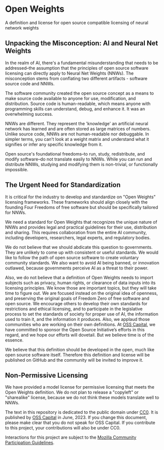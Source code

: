 # Open Weights
A definition and license for open source compatible licensing of neural network weights

## Unpacking the Misconception: AI and Neural Net Weights

In the realm of AI, there's a fundamental misunderstanding that needs to be addressed–the assumption that the principles of open source software licensing can directly apply to Neural Net Weights (NNWs). The misconception stems from conflating two different artifacts - software source code and NNWs.

The software community created the open source concept as a means to make source code available to anyone for use, modification, and distribution. Source code is human-readable, which means anyone with programming skills can understand, debug, and enhance it. It was an overwhelming success.

NNWs are different. They represent the 'knowledge' an artificial neural network has learned and are often stored as large matrices of numbers. Unlike source code, NNWs are not human-readable nor debuggable. In simpler terms, you can't look at a weight matrix and understand what it signifies or infer any specific knowledge from it. 

Open source's foundational freedoms–to run, study, redistribute, and modify software–do not translate easily to NNWs. While you can run and distribute NNWs, studying and modifying them is non-trivial, or functionally impossible.

## The Urgent Need for Standardization

It is critical for the industry to develop and standardize on "Open Weights" licensing frameworks. These frameworks should align closely with the founding Four Freedoms of free software but should be specifically tailored for NNWs.

We need a standard for Open Weights that recognizes the unique nature of NNWs and provides legal and practical guidelines for their use, distribution and sharing. This requires collaboration from the entire AI community, including developers, researchers, legal experts, and regulatory bodies.

We do not believe that we should abdicate this question to governments. They are unlikely to come up with consistent or useful standards. We would like to follow the path of open source software to create voluntary community standards. We also want to avoid AI being banned, or innovation outlawed, because governments perceive AI as a threat to their power.

Also, we do not believe that a definition of Open Weights needs to import subjects such as privacy, human rights, or clearance of data inputs into its licensing principles. We know those are important topics, but they will take time to figure out. We are focused instead on the original idea of openness, and preserving the original goals of Freedom Zero of free software and open source. We encourage others to develop their own standards for restrictions and ethical licensing, and to participate in the legislative process to set the standards of society for proper use of AI, the information used to train it, and the information it produces. Also, we applaud those communities who are working on their own definitions. At [OSS Capital](https://oss.capital/), we have committed to sponsor the Open Source Initiative’s efforts in this regard, and we hope our efforts will dovetail. But we believe time is of the essence.

We believe that this definition should be developed in the open, much like open source software itself. Therefore this definition and license will be published on GitHub and the community will be invited to improve it.

## Non-Permissive Licensing

We have provided a model license for permissive licensing that meets the Open Weights definition. We do not plan to release a "copyleft" or "sharealike" license, because we do not think these models translate well to NNWs.

The text in this repository is dedicated to the public domain under [CC0](https://creativecommons.org/publicdomain/zero/1.0/legalcode). It is published by [OSS Capital](https://oss.capital/) in June, 2023. If you change this document, please make clear that you do not speak for OSS Capital. If you contribute to this project, your contributions will also be under CC0.

Interactions for this project are subject to the [Mozilla Community Participation Guidelines](https://www.mozilla.org/en-US/about/governance/policies/participation/).

